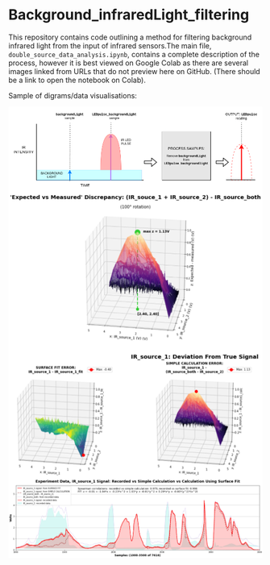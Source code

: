 # Background_infraredLight_filtering
This repository contains code outlining a method for filtering background infrared light from the input of infrared sensors.The main file, `double_source_data_analysis.ipynb`, contains a complete description of the process, however it is best viewed on Google Colab as there are several images linked from URLs that do not preview here on GitHub. (There should be a link to open the notebook on Colab).

Sample of digrams/data visualisations:

<img align="middle" src="basic_IR_filter_process.png" alt="drawing1" width="700"/>

<img align="middle" src="expected_vs_measured_peak.png" alt="drawing1" width="700"/>

<img align="middle" src="IR_source_1_deviation.png" alt="drawing1" width="700"/>

<img align="middle" src="final_line_plot.png" alt="drawing1" width="700"/>
